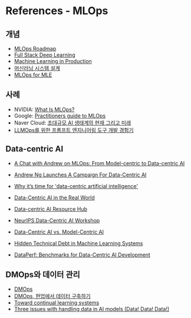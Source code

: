 # References - MLOps

## 개념
- [MLOps Roadmap](https://roadmap.sh/mlops)
- [Full Stack Deep Learning](https://fullstackdeeplearning.com/course/2022/)
- [Machine Learning in Production](https://www.coursera.org/learn/introduction-to-machine-learning-in-production)
- [머신러닝 시스템 설계](https://product.kyobobook.co.kr/detail/S000201212403)
- [MLOps for MLE](https://mlops-for-mle.github.io/tutorial/docs/category/01-database)

## 사례
- NVIDIA: [What Is MLOps?](https://blogs.nvidia.com/blog/what-is-mlops/)
- Google: [Practitioners guide to MLOps](https://services.google.com/fh/files/misc/practitioners_guide_to_mlops_whitepaper.pdf)
- Naver Cloud: [초대규모 AI 생태계의 현재 그리고 미래](https://www.youtube.com/watch?v=GLsqFEwzvhE&list=LL&index=12)
- [LLMOps를 위한 프롬프트 엔지니어링 도구 개발 경험기](https://d2.naver.com/helloworld/3344073)

## Data-centric AI
- [A Chat with Andrew on MLOps: From Model-centric to Data-centric AI](https://www.youtube.com/watch?v=06-AZXmwHjo&t=1805s)
- [Andrew Ng Launches A Campaign For Data-Centric AI](https://www.forbes.com/sites/gilpress/2021/06/16/andrew-ng-launches-a-campaign-for-data-centric-ai/?sh=5a43adfb74f5)
- [Why it’s time for 'data-centric artificial intelligence'](https://mitsloan.mit.edu/ideas-made-to-matter/why-its-time-data-centric-artificial-intelligence)
- [Data-Centric AI in the Real World](https://www.upstage.ai/feed/tech/data-centric-ai-in-the-real-world)
- [Data-centric AI Resource Hub](https://datacentricai.org/)
- [NeurIPS Data-Centric AI Workshop](https://datacentricai.org/neurips21/)
- [Data-Centric AI vs. Model-Centric AI](https://dcai.csail.mit.edu/2024/data-centric-model-centric/)

- [Hidden Technical Debt in Machine Learning Systems](https://proceedings.neurips.cc/paper_files/paper/2015/file/86df7dcfd896fcaf2674f757a2463eba-Paper.pdf)
- [DataPerf: Benchmarks for Data-Centric AI Development](https://arxiv.org/abs/2207.10062)

## DMOps와 데이터 관리
- [DMOps](https://arxiv.org/abs/2301.01228)
- [DMOps, 현업에서 데이터 구축하기](https://www.content.upstage.ai/blog/tech/dmops-data-management-operation-and-recipes)
- [Toward continual learning systems](https://www.gantry.io/blog/toward-continual-learning-systems)
- [Three issues with handling data in AI models (Data! Data! Data!)](https://www.upstage.ai/feed/insight/why-is-data-labeling-important-for-ai)
